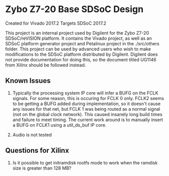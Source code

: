 # Zybo Z7-20 Base SDSoC Design
Created for Vivado 2017.2
Targets SDSoC 2017.2

This project is an internal project used by Digilent for the Zybo Z7-20 
SDSoC/reVISION platform. It contains the Vivado project, as well as an SDSoC
platform generator project and Petalinux project in the ./src/others folder. This
project can be used by advanced users who wish to make modifications to the SDSoC
platform distributed by Digilent. Digilent does not provide documentation for doing 
this, so the document titled UG1146 from Xilinx should be followed instead.

## Known Issues

1. Typically the processing system IP core will infer a BUFG on the FCLK signals. For some reason, this is occuring for FCLK 0 only.
   FCLK2 seems to be getting a BUFG added during implementation, so it doesn't cause any issues for that net, but FCLK 1 was being
   routed as a normal signal (not on the global clock network). This caused insanely long build times and failure to meet timing. The
   current work around is to manually insert a BUFG on FCLK1 using a util_ds_buf IP core.

2. Audio is not tested

## Questions for Xilinx

1. Is it possible to get initramdisk rootfs mode to work when the ramdisk size is greater than 128 MB?
